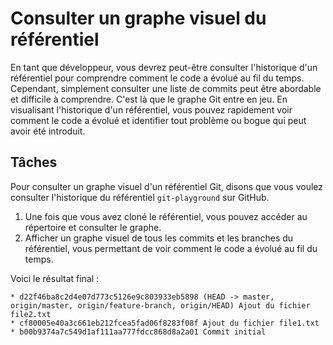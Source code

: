# Consulter un graphe visuel du référentiel

En tant que développeur, vous devrez peut-être consulter l'historique d'un référentiel pour comprendre comment le code a évolué au fil du temps. Cependant, simplement consulter une liste de commits peut être abordable et difficile à comprendre. C'est là que le graphe Git entre en jeu. En visualisant l'historique d'un référentiel, vous pouvez rapidement voir comment le code a évolué et identifier tout problème ou bogue qui peut avoir été introduit.

## Tâches

Pour consulter un graphe visuel d'un référentiel Git, disons que vous voulez consulter l'historique du référentiel `git-playground` sur GitHub.

1. Une fois que vous avez cloné le référentiel, vous pouvez accéder au répertoire et consulter le graphe.
2. Afficher un graphe visuel de tous les commits et les branches du référentiel, vous permettant de voir comment le code a évolué au fil du temps.

Voici le résultat final :

```
* d22f46ba8c2d4e07d773c5126e9c803933eb5898 (HEAD -> master, origin/master, origin/feature-branch, origin/HEAD) Ajout du fichier file2.txt
* cf80005e40a3c661eb212fcea5fad06f8283f08f Ajout du fichier file1.txt
* b00b9374a7c549d1af111aa777fdcc868d8a2a01 Commit initial
```
